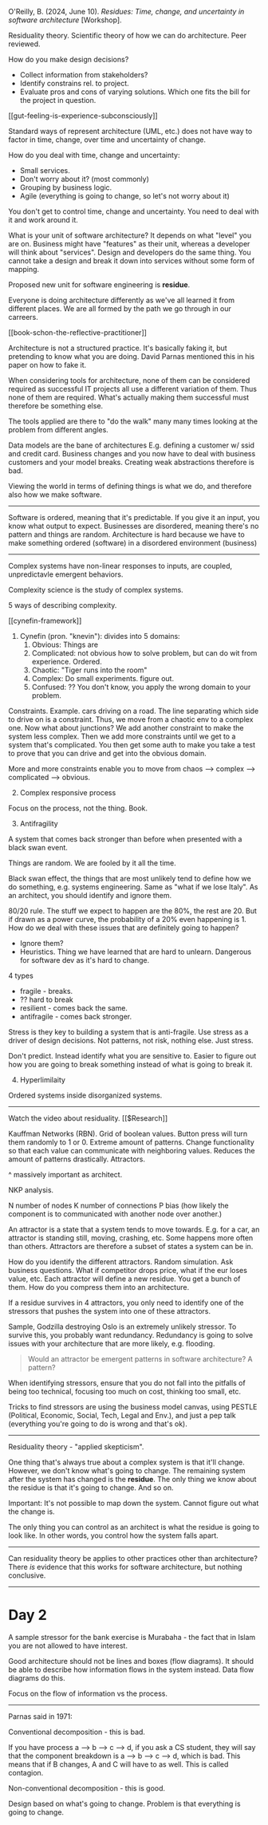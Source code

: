 O'Reilly, B. (2024, June 10). _Residues: Time, change, and uncertainty in software architecture_ [Workshop].

Residuality theory. Scientific theory of how we can do architecture. Peer reviewed.

How do you make design decisions?
- Collect information from stakeholders?
- Identify constrains rel. to project.
- Evaluate pros and cons of varying solutions. Which one fits the bill for the project in question.

[[gut-feeling-is-experience-subconsciously]]

Standard ways of represent architecture (UML, etc.) does not have way to factor in time, change, over time and uncertainty of change.

How do you deal with time, change and uncertainty:
- Small services.
- Don't worry about it? (most commonly)
- Grouping by business logic.
- Agile (everything is going to change, so let's not worry about it)

You don't get to control time, change and uncertainty. You need to deal with it and work around it.

What is your unit of software architecture? It depends on what "level" you are on. Business might have "features" as their unit, whereas a developer will think about "services". Design and developers do the same thing. You cannot take a design and break it down into services without some form of mapping.

Proposed new unit for software engineering is **residue**.

Everyone is doing architecture differently as we've all learned it from different places. We are all formed by the path we go through in our carreers.

[[book-schon-the-reflective-practitioner]]

Architecture is not a structured practice. It's basically faking it, but pretending to know what you are doing. David Parnas mentioned this in his paper on how to fake it.

When considering tools for architecture, none of them can be considered required as successful IT projects all use a different variation of them. Thus none of them are required. What's actually making them successful must therefore be something else.

The tools applied are there to "do the walk" many many times looking at the problem from different angles.

Data models are the bane of architectures E.g. defining a customer w/ ssid and credit card. Business changes and you now have to deal with business customers and your model breaks. Creating weak abstractions therefore is bad.

Viewing the world in terms of defining things is what we do, and therefore also how we make software.

---

Software is ordered, meaning that it's predictable. If you give it an input, you know what output to expect. Businesses are disordered, meaning there's no pattern and things are random. Architecture is hard because we have to make something ordered (software) in a disordered environment (business)

---

Complex systems have non-linear responses to inputs, are coupled, unpredictavle emergent behaviors.

Complexity science is the study of complex systems.

5 ways of describing complexity.

[[cynefin-framework]]

1. Cynefin (pron. "knevin"): divides into 5 domains:
	1. Obvious: Things are 
	2. Complicated: not obvious how to solve problem, but can do wit from experience. Ordered.
	3. Chaotic: "Tiger runs into the room"
	4. Complex: Do small experiments. figure out.
	5. Confused: ?? You don't know, you apply the wrong domain to your problem.

Constraints. Example. cars driving on a road. The line separating which side to drive on is a constraint. Thus, we move from a chaotic env to a complex one. Now what about junctions? We add another constraint to make the system less complex. Then we add more constraints until we get to a system that's complicated. You then get some auth to make you take a test to prove that you can drive and get into the obvious domain.

More and more constraints enable you to move from chaos --> complex --> complicated --> obvious.

2. Complex responsive process

Focus on the process, not the thing. Book.

3. Antifragility

A system that comes back stronger than before when presented with a black swan event.

Things are random. We are fooled by it all the time.

Black swan effect, the things that are most unlikely tend to define how we do something, e.g. systems engineering. Same as "what if we lose Italy". As an architect, you should identify and ignore them.

80/20 rule. The stuff we expect to happen are the 80%, the rest are 20. But if drawn as a power curve, the probability of a 20% even happening is 1. How do we deal with these issues that are definitely going to happen?

- Ignore them?
- Heuristics. Thing we have learned that are hard to unlearn. Dangerous for software dev as it's hard to change.

4 types
- fragile - breaks.
- ?? hard to break
- resilient - comes back the same.
- antifragile - comes back stronger.

Stress is they key to building a system that is anti-fragile. Use stress as a driver of design decisions. Not patterns, not risk, nothing else. Just stress.

Don't predict. Instead identify what you are sensitive to. Easier to figure out how you are going to break something instead of what is going to break it.

4. Hyperlimilaity

Ordered systems inside disorganized systems.

---

Watch the video about residuality. [[$Research]]

Kauffman Networks (RBN). Grid of boolean values. Button press will turn them randomly to 1 or 0. Extreme amount of patterns. Change functionality so that each value can communicate with neighboring values. Reduces the amount of patterns drastically. Attractors.

^ massively important as architect.

NKP analysis.

N number of nodes
K number of connections
P bias (how likely the component is to communicated with another node over another.)

An attractor is a state that a system tends to move towards. E.g. for a car, an attractor is standing still, moving, crashing, etc. Some happens more often than others. Attractors are therefore a subset of states a system can be in.

How do you identify the different attractors. Random simulation. Ask business questions. What if competitor drops price, what if the eur loses value, etc. Each attractor will define a new residue. You get a bunch of them. How do you compress them into an architecture.

If a residue survives in 4 attractors, you only need to identify one of the stressors that pushes the system into one of these attractors.

Sample, Godzilla destroying Oslo is an extremely unlikely stressor. To survive this, you probably want redundancy. Redundancy is going to solve issues with your architecture that are more likely, e.g. flooding.

> Would an attractor be emergent patterns in software architecture? A pattern?

When identifying stressors, ensure that you do not fall into the pitfalls of being too technical, focusing too much on cost, thinking too small, etc.

Tricks to find stressors are using the business model canvas, using PESTLE (Political, Economic, Social, Tech, Legal and Env.), and just a pep talk (everything you're going to do is wrong and that's ok).

---

Residuality theory - "applied skepticism".

One thing that's always true about a complex system is that it'll change. However, we don't know what's going to change. The remaining system after the system has changed is the **residue**. The only thing we know about the residue is that it's going to change. And so on.

Important: It's not possible to map down the system. Cannot figure out what the change is.

The only thing you can control as an architect is what the residue is going to look like. In other words, you control how the system falls apart.

---

Can residuality theory be applies to other practices other than architecture? There _is_ evidence that this works for software architecture, but nothing conclusive.

---

# Day 2

A sample stressor for the bank exercise is Murabaha - the fact that in Islam you are not allowed to have interest.

Good architecture should not be lines and boxes (flow diagrams). It should be able to describe how information flows in the system instead. Data flow diagrams do this.

Focus on the flow of information vs the process.

---

Parnas said in 1971:

Conventional decomposition - this is bad.

If you have process a --> b --> c --> d, if you ask a CS student, they will say that the component breakdown is a --> b --> c --> d, which is bad. This means that if B changes, A and C will have to as well. This is called contagion.

Non-conventional decomposition - this is good.

Design based on what's going to change. Problem is that everything is going to change.